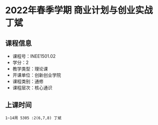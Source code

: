 # 2022年春季学期 商业计划与创业实战 丁斌






## 课程信息

- 课程号：INEE1501.02
- 学分：2
- 教学类型：理论课
- 开课单位：创新创业学院
- 课程类别：通修
- 课程层次：核心通识

## 上课时间

```
1~14周 5305 :2(6,7,8) 丁斌
```

